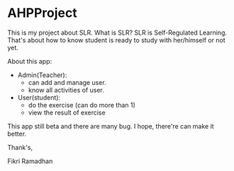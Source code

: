 AHPProject
==========

This is my project about SLR. What is SLR?
SLR is Self-Regulated Learning. That's about how to know student is ready to study with her/himself or not yet.

About this app:
+ Admin(Teacher):
  - can add and manage user.
  - know all activities of user.
+ User(student):
  - do the exercise (can do more than 1)
  - view the result of exercise

This app still beta and there are many bug. I hope, there're can make it better.


Thank's,



Fikri Ramadhan
